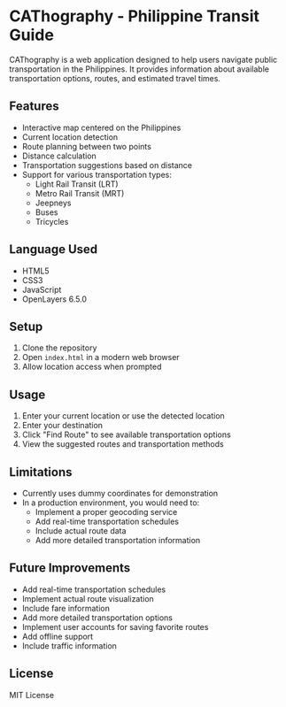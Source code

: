 # CAThography - Philippine Transit Guide

CAThography is a web application designed to help users navigate public transportation in the Philippines. It provides information about available transportation options, routes, and estimated travel times.

## Features

- Interactive map centered on the Philippines
- Current location detection
- Route planning between two points
- Distance calculation
- Transportation suggestions based on distance
- Support for various transportation types:
  - Light Rail Transit (LRT)
  - Metro Rail Transit (MRT)
  - Jeepneys
  - Buses
  - Tricycles

## Language Used

- HTML5
- CSS3
- JavaScript
- OpenLayers 6.5.0

## Setup

1. Clone the repository
2. Open `index.html` in a modern web browser
3. Allow location access when prompted

## Usage

1. Enter your current location or use the detected location
2. Enter your destination
3. Click "Find Route" to see available transportation options
4. View the suggested routes and transportation methods

## Limitations

- Currently uses dummy coordinates for demonstration
- In a production environment, you would need to:
  - Implement a proper geocoding service
  - Add real-time transportation schedules
  - Include actual route data
  - Add more detailed transportation information

## Future Improvements

- Add real-time transportation schedules
- Implement actual route visualization
- Include fare information
- Add more detailed transportation options
- Implement user accounts for saving favorite routes
- Add offline support
- Include traffic information

## License

MIT License 